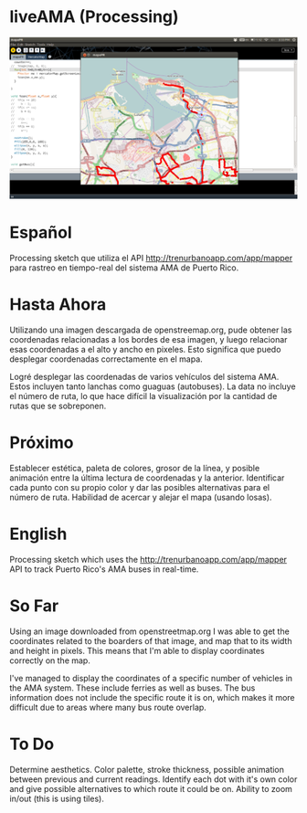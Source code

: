 
liveAMA (Processing)
=======
![liveAMA](https://raw.githubusercontent.com/epicjefferson/liveAMA/master/liveAMA.png)

Español
=======
Processing sketch que utiliza el API http://trenurbanoapp.com/app/mapper para rastreo en tiempo-real del sistema AMA
de Puerto Rico.

Hasta Ahora
======
Utilizando una imagen descargada de openstreemap.org, pude obtener las coordenadas relacionadas a los bordes de esa imagen, y luego relacionar esas coordenadas a el alto y ancho en pixeles. Esto significa que puedo desplegar coordenadas correctamente en el mapa.

Logré desplegar las coordenadas de varios vehículos del sistema AMA. Estos incluyen tanto lanchas como guaguas (autobuses). La data no incluye el número de ruta, lo que hace difícil la visualización por la cantidad de rutas que se sobreponen.  

Próximo
=====
Establecer estética, paleta de colores, grosor de la línea, y posible animación entre la última lectura de coordenadas y la anterior. Identificar cada punto con su propio color y dar las posibles alternativas para el número de ruta. Habilidad de acercar y alejar el mapa (usando losas).



English
=======
Processing sketch which uses the http://trenurbanoapp.com/app/mapper API to track Puerto Rico's AMA buses in real-time.

So Far
======
Using an image downloaded from openstreetmap.org I was able to get the coordinates related to the boarders of that image,
and map that to its width and height in pixels. This means that I'm able to display coordinates correctly on the map.

I've managed to display the coordinates of a specific number of vehicles in the AMA system. These include ferries as well 
as buses. The bus information does not include the specific route it is on, which makes it more difficult due to areas 
where many bus route overlap. 

To Do
=====
Determine aesthetics. Color palette, stroke thickness, possible animation between previous and current readings.
Identify each dot with it's own color and give possible alternatives to which route it could be on. 
Ability to zoom in/out (this is using tiles).
